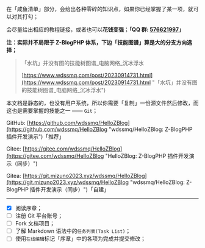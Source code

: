 
在「咸鱼清单」部分，会给出各种零碎的知识点，如果你已经掌握了某一项，就可以对其打勾；

会尽量给出相应的教程链接，或者也可以**花钱变强**；**「QQ 群: [576621997](https://qm.qq.com/cgi-bin/qm/qr?k=8JO1r3ZLp7Pzzh6I95RgfsGqAkxl7QnB&jump_from=webapi&authKey=Kmpvzn/0JoZfrM+QGhf/j9Z9MffWXW5WzuQw4WPe3F2YtFK0NzP3i6EGaut1NnPg "576621997")」**

**注：实际并不局限于 Z-BlogPHP 体系，下边「技能图谱」算是大的分支方向选择；**


> 「水坑」并没有图的技能树图谱\_电脑网络\_沉冰浮水
>
> [https://www.wdssmq.com/post/20230914731.html](https://www.wdssmq.com/post/20230914731.html "「水坑」并没有图的技能树图谱\_电脑网络\_沉冰浮水")


本文档是静态的，也没有用户系统，所以你需要「复制」一份源文件然后修改，而这也是需要掌握的技能之一 —— `Git`；

GitHub: [https://github.com/wdssmq/HelloZBlog](https://github.com/wdssmq/HelloZBlog "wdssmq/HelloZBlog: Z-BlogPHP 插件开发演示")「推荐」

Gitee: [https://gitee.com/wdssmq/HelloZBlog](https://gitee.com/wdssmq/HelloZBlog "HelloZBlog: Z-BlogPHP 插件开发演示（同步）")

Gitea: [https://git.mizuno2023.xyz/wdssmq/HelloZBlog](https://git.mizuno2023.xyz/wdssmq/HelloZBlog "wdssmq/HelloZBlog: Z-BlogPHP 插件开发演示（同步）")「自建」

----

- [x] 阅读序章；
- [ ] 注册 Git 平台账号；
- [ ] Fork 文档项目；
- [ ] 了解 Markdown 语法中的`任务列表(Task List)`；
- [ ] 使用`在线编辑`标记「序章」中的各项为完成并提交修改；
